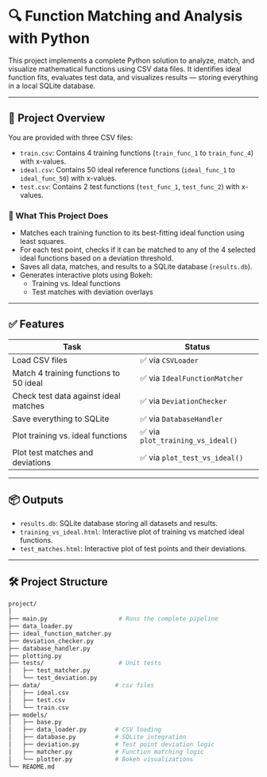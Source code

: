 # 🔍 Function Matching and Analysis with Python

This project implements a complete Python solution to analyze, match, and visualize mathematical functions using CSV data files. It identifies ideal function fits, evaluates test data, and visualizes results — storing everything in a local SQLite database.

---

## 📂 Project Overview

You are provided with three CSV files:

- `train.csv`: Contains 4 training functions (`train_func_1` to `train_func_4`) with x-values.
- `ideal.csv`: Contains 50 ideal reference functions (`ideal_func_1` to `ideal_func_50`) with x-values.
- `test.csv`: Contains 2 test functions (`test_func_1`, `test_func_2`) with x-values.

### 🧠 What This Project Does

- Matches each training function to its best-fitting ideal function using least squares.
- For each test point, checks if it can be matched to any of the 4 selected ideal functions based on a deviation threshold.
- Saves all data, matches, and results to a SQLite database (`results.db`).
- Generates interactive plots using Bokeh:
  - Training vs. Ideal functions
  - Test matches with deviation overlays

---

## ✅ Features

| Task                                      | Status                         |
|-------------------------------------------|--------------------------------|
| Load CSV files                            | ✅ via `CSVLoader`             |
| Match 4 training functions to 50 ideal    | ✅ via `IdealFunctionMatcher`  |
| Check test data against ideal matches     | ✅ via `DeviationChecker`      |
| Save everything to SQLite                 | ✅ via `DatabaseHandler`       |
| Plot training vs. ideal functions         | ✅ via `plot_training_vs_ideal()` |
| Plot test matches and deviations          | ✅ via `plot_test_vs_ideal()`  |

---

## 📦 Outputs

- `results.db`: SQLite database storing all datasets and results.
- `training_vs_ideal.html`: Interactive plot of training vs matched ideal functions.
- `test_matches.html`: Interactive plot of test points and their deviations.

---

## 🛠 Project Structure

```bash
project/
│
├── main.py                    # Runs the complete pipeline
├── data_loader.py             
├── ideal_function_matcher.py  
├── deviation_checker.py       
├── database_handler.py        
├── plotting.py               
├── tests/                     # Unit tests
│   ├── test_matcher.py
│   └── test_deviation.py
├── data/                     # csv files
│   ├── ideal.csv
│   ├── test.csv
│   └── train.csv
├── models/                     
│   ├── base.py
│   ├── data_loader.py        # CSV loading
│   ├── database.py           # SQLite integration
│   ├── deviation.py          # Test point deviation logic
│   ├── matcher.py            # Function matching logic
│   └── plotter.py            # Bokeh visualizations
└── README.md


